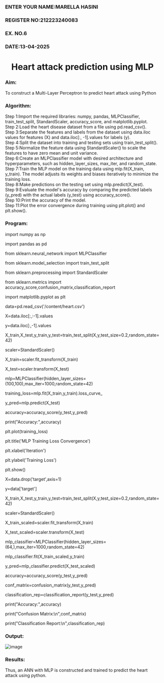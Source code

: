 <H3>ENTER YOUR NAME:MARELLA HASINI</H3>
<H3>REGISTER NO:212223240083</H3>
<H3>EX. NO.6</H3>
<H3>DATE:13-04-2025</H3>
<H1 ALIGN =CENTER>Heart attack prediction using MLP</H1>
<H3>Aim:</H3>  To construct a  Multi-Layer Perceptron to predict heart attack using Python
<H3>Algorithm:</H3>
Step 1:Import the required libraries: numpy, pandas, MLPClassifier, train_test_split, StandardScaler, accuracy_score, and matplotlib.pyplot.<BR>
Step 2:Load the heart disease dataset from a file using pd.read_csv().<BR>
Step 3:Separate the features and labels from the dataset using data.iloc values for features (X) and data.iloc[:, -1].values for labels (y).<BR>
Step 4:Split the dataset into training and testing sets using train_test_split().<BR>
Step 5:Normalize the feature data using StandardScaler() to scale the features to have zero mean and unit variance.<BR>
Step 6:Create an MLPClassifier model with desired architecture and hyperparameters, such as hidden_layer_sizes, max_iter, and random_state.<BR>
Step 7:Train the MLP model on the training data using mlp.fit(X_train, y_train). The model adjusts its weights and biases iteratively to minimize the training loss.<BR>
Step 8:Make predictions on the testing set using mlp.predict(X_test).<BR>
Step 9:Evaluate the model's accuracy by comparing the predicted labels (y_pred) with the actual labels (y_test) using accuracy_score().<BR>
Step 10:Print the accuracy of the model.<BR>
Step 11:Plot the error convergence during training using plt.plot() and plt.show().<BR>
<H3>Program: </H3>
import numpy as np

import pandas as pd

from sklearn.neural_network import MLPClassifier

from sklearn.model_selection import train_test_split

from sklearn.preprocessing import StandardScaler

from sklearn.metrics import accuracy_score,confusion_matrix,classification_report

import matplotlib.pyplot as plt


data=pd.read_csv('/content/heart.csv')

X=data.iloc[:,:-1].values

y=data.iloc[:,-1].values


X_train,X_test,y_train,y_test=train_test_split(X,y,test_size=0.2,random_state=42)

scaler=StandardScaler()

X_train=scaler.fit_transform(X_train)

X_test=scaler.transform(X_test)


mlp=MLPClassifier(hidden_layer_sizes=(100,100),max_iter=1000,random_state=42)

training_loss=mlp.fit(X_train,y_train).loss_curve_

y_pred=mlp.predict(X_test)

accuracy=accuracy_score(y_test,y_pred)

print("Accuracy:",accuracy)

plt.plot(training_loss)

plt.title('MLP Training Loss Convergence')

plt.xlabel('Iteration')

plt.ylabel('Training Loss')

plt.show()

X=data.drop('target',axis=1)

y=data['target']

X_train,X_test,y_train,y_test=train_test_split(X,y,test_size=0.2,random_state=42)

scaler=StandardScaler()

X_train_scaled=scaler.fit_transform(X_train)

X_test_scaled=scaler.transform(X_test)

mlp_classifier=MLPClassifier(hidden_layer_sizes=(64,),max_iter=1000,random_state=42)

mlp_classifier.fit(X_train_scaled,y_train)

y_pred=mlp_classifier.predict(X_test_scaled)


accuracy=accuracy_score(y_test,y_pred)

conf_matrix=confusion_matrix(y_test,y_pred)

classification_rep=classification_report(y_test,y_pred)

print("Accuracy:",accuracy)

print("Confusion Matrix:\n",conf_matrix)

print("Classification Report:\n",classification_rep)



<H3>Output:</H3>

![image](https://github.com/user-attachments/assets/f98451d6-dcec-4827-ae4c-7cbe847ecca1)


<H3>Results:</H3>
Thus, an ANN with MLP is constructed and trained to predict the heart attack using python.
